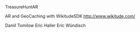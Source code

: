 TreasureHuntAR

AR and GeoCaching with WikitudeSDK
http://www.wikitude.com/

Daniil Tomilow
Eric Haller
Eric Wündisch
